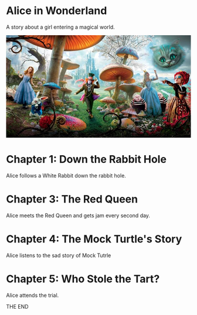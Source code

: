 Alice in Wonderland
===================
A story about a girl entering a magical world.

![Ttile image](assets/alice-in-wonderland.jpg)

# Chapter 1:  Down the Rabbit Hole

Alice follows a White Rabbit down the rabbit hole.

# Chapter 3: The Red Queen

Alice meets the Red Queen and gets jam every second day.

# Chapter 4: The Mock Turtle's Story

Alice listens to the sad story of Mock Tutrle


# Chapter 5:  Who Stole the Tart?

Alice attends the trial.



THE END


